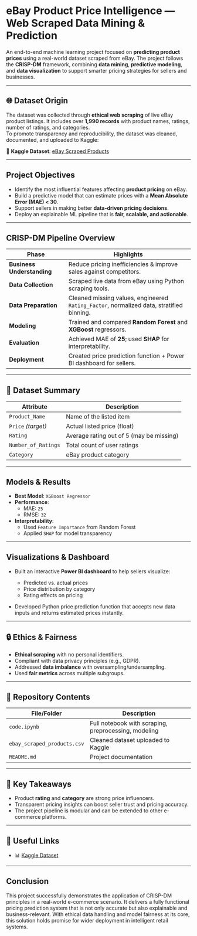 # eBay Product Price Intelligence — Web Scraped Data Mining & Prediction

An end-to-end machine learning project focused on **predicting product prices** using a real-world dataset scraped from eBay. The project follows the **CRISP-DM** framework, combining **data mining**, **predictive modeling**, and **data visualization** to support smarter pricing strategies for sellers and businesses.

---

## 🌐 Dataset Origin

The dataset was collected through **ethical web scraping** of live eBay product listings. It includes over **1,990 records** with product names, ratings, number of ratings, and categories.  
To promote transparency and reproducibility, the dataset was cleaned, documented, and uploaded to Kaggle:

📎 **Kaggle Dataset**: [eBay Scraped Products](https://www.kaggle.com/datasets/topvirus/ebay-scraped-products)

---

##  Project Objectives

- Identify the most influential features affecting **product pricing** on eBay.
- Build a predictive model that can estimate prices with a **Mean Absolute Error (MAE) < 30**.
- Support sellers in making better **data-driven pricing decisions**.
- Deploy an explainable ML pipeline that is **fair, scalable, and actionable**.

---

##  CRISP-DM Pipeline Overview

| Phase               | Highlights |
|---------------------|-----------|
| **Business Understanding** | Reduce pricing inefficiencies & improve sales against competitors. |
| **Data Collection** | Scraped live data from eBay using Python scraping tools. |
| **Data Preparation** | Cleaned missing values, engineered `Rating_Factor`, normalized data, stratified binning. |
| **Modeling**         | Trained and compared **Random Forest** and **XGBoost** regressors. |
| **Evaluation**       | Achieved MAE of **25**; used **SHAP** for interpretability. |
| **Deployment**       | Created price prediction function + Power BI dashboard for sellers. |

---

## 📂  Dataset Summary

| Attribute            | Description                        |
|----------------------|------------------------------------|
| `Product_Name`       | Name of the listed item            |
| `Price` *(target)*   | Actual listed price (float)        |
| `Rating`             | Average rating out of 5 (may be missing) |
| `Number_of_Ratings`  | Total count of user ratings        |
| `Category`           | eBay product category              |

---

##  Models & Results

- **Best Model**: `XGBoost Regressor`
- **Performance**:
  - MAE: `25`
  - RMSE: `32`
- **Interpretability**:
  - Used `Feature Importance` from Random Forest
  - Applied `SHAP` for model transparency

---

##  Visualizations & Dashboard

- Built an interactive **Power BI dashboard** to help sellers visualize:
  - Predicted vs. actual prices
  - Price distribution by category
  - Rating effects on pricing

- Developed Python price prediction function that accepts new data inputs and returns estimated prices instantly.

---

## 🔒 Ethics & Fairness

-  **Ethical scraping** with no personal identifiers.
-  Compliant with data privacy principles (e.g., GDPR).
-  Addressed **data imbalance** with oversampling/undersampling.
-  Used **fair metrics** across multiple subgroups.


---

## 📂 Repository Contents

| File/Folder               | Description                                      |
|---------------------------|--------------------------------------------------|
| `code.ipynb`              | Full notebook with scraping, preprocessing, modeling |
| `ebay_scraped_products.csv` | Cleaned dataset uploaded to Kaggle             |
| `README.md`               | Project documentation                            |

---

## 📌 Key Takeaways

- Product **rating** and **category** are strong price influencers.
- Transparent pricing insights can boost seller trust and pricing accuracy.
- The project pipeline is modular and can be extended to other e-commerce platforms.

---

## 🔗 Useful Links

- 📊 [Kaggle Dataset](https://www.kaggle.com/datasets/topvirus/ebay-scraped-products)

---

##  Conclusion

This project successfully demonstrates the application of CRISP-DM principles in a real-world e-commerce scenario. It delivers a fully functional pricing prediction system that is not only accurate but also explainable and business-relevant. With ethical data handling and model fairness at its core, this solution holds promise for wider deployment in intelligent retail systems.

